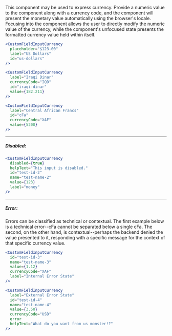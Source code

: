 This component may be used to express currency. Provide a numeric value to the component along with a currency code, and
the component will present the monetary value automatically using the browser's locale. Focusing into the component
allows the user to directly modify the numeric value of the currency, while the component's unfocused state presents
the formatted currency value held within itself. 

```jsx
<CustomFieldInputCurrency
  placeholder="$123.00"
  label="US Dollars"
  id="us-dollars"
/>

<CustomFieldInputCurrency
  label="Iraqi Dinar"
  currencyCode="IQD"
  id="iraqi-dinar"
  value={182.211}
/>

<CustomFieldInputCurrency
  label="Central African Francs"
  id="cFa"
  currencyCode="XAF"
  value={5200}
/>
```
----
##### Disabled:
```jsx
<CustomFieldInputCurrency
  disabled={true}
  helpText="This input is disabled."
  id="test-id-2"
  name="test-name-2"
  value={123}
  label="money"
/>
```
----
##### Error:

Errors can be classified as technical or contextual. The first example below is a technical error--cFa cannot be
separated below a single cFa. The second, on the other hand, is contextual--perhaps the backend denied the value
presented to it, responding with a specific message for the context of that specific currency value.
```jsx
<CustomFieldInputCurrency
  id="test-id-3"
  name="test-name-3"
  value={1.12}
  currencyCode="XAF"
  label="Internal Error State"
/>

<CustomFieldInputCurrency
  label="External Error State"
  id="test-id-4"
  name="test-name-4"
  value={3.50}
  currencyCode="USD"
  error
  helpText="What do you want from us monster!?"
/>
```
